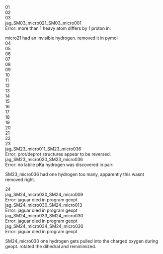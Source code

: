 01                                                                    
02                                                                    
03                                                                    
jag_SM03_micro021_SM03_micro001                                       
Error: more than 1 heavy atom differs by 1 proton in:      

micro21 had an invisible hydrogen. removed it in pymol           
04                                                                    
05                                                                    
06                                                                    
07                                                                    
08                                                                    
09                                                                    
10                                                                    
11                                                                    
12                                                                    
13                                                                    
14                                                                    
15                                                                    
16                                                                    
17                                                                    
18                                                                    
19                                                                    
20                                                                    
21                                                                    
22                                                                    
23                                                                    
jag_SM23_micro011_SM23_micro036                                       
Error: prot/deprot structures appear to be reversed:                  
jag_SM23_micro020_SM23_micro036                                       
Error: no labile pKa hydrogen was discovered in pair:                 

SM23_micro036 had one hydrogen too many, apparently this wasnt removed right.

24                                                                    
jag_SM24_micro030_SM24_micro009                                       
  Error: jaguar died in program geopt                                 
jag_SM24_micro030_SM24_micro013                                       
  Error: jaguar died in program geopt                                 
jag_SM24_micro033_SM24_micro030                                       
  Error: jaguar died in program geopt                                 
jag_SM24_micro034_SM24_micro030                                       
  Error: jaguar died in program geopt                            

SM24_micro030 one hydrogen gets pulled into the charged oxygen during geopt. rotated the dihedral and reminimized.

